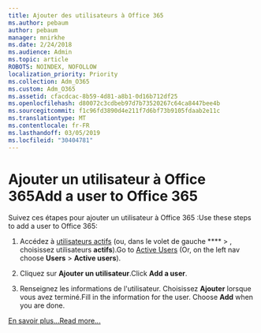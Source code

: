 ```yaml
---
title: Ajouter des utilisateurs à Office 365
ms.author: pebaum
author: pebaum
manager: mnirkhe
ms.date: 2/24/2018
ms.audience: Admin
ms.topic: article
ROBOTS: NOINDEX, NOFOLLOW
localization_priority: Priority
ms.collection: Adm_O365
ms.custom: Adm_O365
ms.assetid: cfacdcac-8b59-4d81-a8b1-0d16b712df25
ms.openlocfilehash: d80072c3cdbeb97d7b73520267c64ca8447bee4b
ms.sourcegitcommit: f1c96fd3890d4e211f7d6bf73b9105fdaab2e11c
ms.translationtype: MT
ms.contentlocale: fr-FR
ms.lasthandoff: 03/05/2019
ms.locfileid: "30404781"
---
```

# <a name="add-a-user-to-office-365"></a><span data-ttu-id="2a6d6-102">Ajouter un utilisateur à Office 365</span><span class="sxs-lookup"><span data-stu-id="2a6d6-102">Add a user to Office 365</span></span>

<span data-ttu-id="2a6d6-103">Suivez ces étapes pour ajouter un utilisateur à Office 365 :</span><span class="sxs-lookup"><span data-stu-id="2a6d6-103">Use these steps to add a user to Office 365:</span></span>
  
1. <span data-ttu-id="2a6d6-104">Accédez à [utilisateurs actifs](https://admin.microsoft.com/Adminportal/Home?source=applauncher#/users) (ou, dans le volet de gauche \*\*\*\* \> , choisissez utilisateurs **actifs**).</span><span class="sxs-lookup"><span data-stu-id="2a6d6-104">Go to [Active Users](https://admin.microsoft.com/Adminportal/Home?source=applauncher#/users) (Or, on the left nav choose **Users** \> **Active users**).</span></span>
    
2. <span data-ttu-id="2a6d6-105">Cliquez sur **Ajouter un utilisateur**.</span><span class="sxs-lookup"><span data-stu-id="2a6d6-105">Click **Add a user**.</span></span>
    
3. <span data-ttu-id="2a6d6-p101">Renseignez les informations de l'utilisateur. Choisissez **Ajouter** lorsque vous avez terminé.</span><span class="sxs-lookup"><span data-stu-id="2a6d6-p101">Fill in the information for the user. Choose **Add** when you are done.</span></span> 
    
[<span data-ttu-id="2a6d6-108">En savoir plus...</span><span class="sxs-lookup"><span data-stu-id="2a6d6-108">Read more...</span></span>](https://support.office.com/article/1970f7d6-03b5-442f-b385-5880b9c256ec)
  

